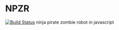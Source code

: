 # NPZR
[![Build Status](https://travis-ci.org/saskcow/NPZR.svg?branch=master)](https://travis-ci.org/saskcow/NPZR)
ninja pirate zombie robot in javascript
